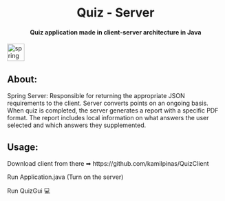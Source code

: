 <h1 align="center">Quiz - Server</h1>

<h4 align="center">Quiz application made in client-server architecture in Java </h4>
 <a href="https://spring.io/" target="_blank"> <img src="https://www.vectorlogo.zone/logos/springio/springio-icon.svg" alt="spring" width="40" height="40"/> </a> </p>

<h2>About:</h2>
<p>Spring Server: Responsible for returning the appropriate JSON requirements to the client. Server converts points on an ongoing basis.
When quiz is completed, the server generates a report with a specific PDF format.
The report includes local information on what answers the user selected and which answers they supplemented. </p>
<h2>Usage:</h2>
<p>Download client from there ➡  https://github.com/kamilpinas/QuizClient</p>
<p>Run Application.java (Turn on the server)
<p>Run QuizGui 💻</p>

